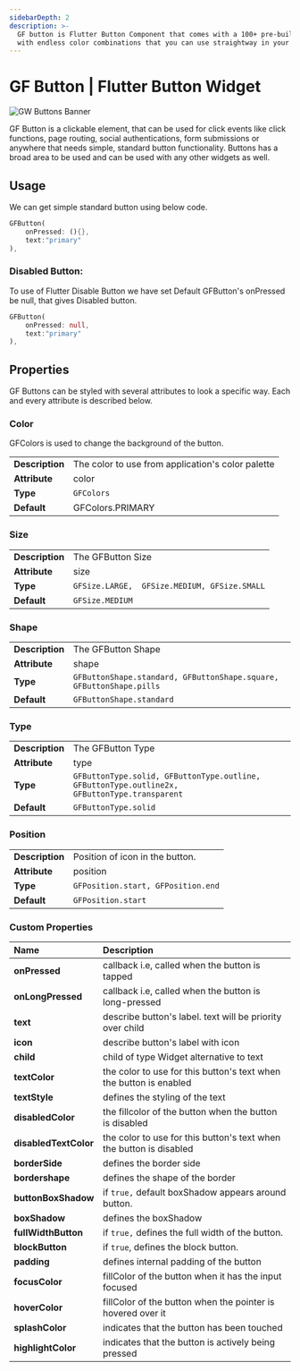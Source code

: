 ```yaml
---
sidebarDepth: 2
description: >-
  GF button is Flutter Button Component that comes with a 100+ pre-built button
  with endless color combinations that you can use straightway in your project.
---
```


# GF Button \| Flutter Button Widget

![GW Buttons Banner](https://ik.imagekit.io/ionicfirebaseapp/getwidget/docs/tr:w-800,f-auto/Gw_buttons_E5z1JheN4.png)

GF Button is a clickable element, that can be used for click events like click functions, page routing, social authentications, form submissions or anywhere that needs simple, standard button functionality. Buttons has a broad area to be used and can be used with any other widgets as well.

## Usage

We can get simple standard button using below code.

```dart
GFButton(
    onPressed: (){},
    text:"primary"
),
```

### Disabled Button:

To use of Flutter Disable Button we have set Default GFButton's onPressed be null, that gives Disabled button.

```dart
GFButton(                          
    onPressed: null,             
    text:"primary"
),
```

## Properties

GF Buttons can be styled with several attributes to look a specific way. Each and every attribute is described below.

### Color

GFColors is used to change the background of the button.

|  |  |
| :--- | :--- |
| **Description** | The color to use from application's color palette |
| **Attribute** | color |
| **Type** | `GFColors` |
| **Default** | GFColors.PRIMARY |

### Size

|  |  |
| :--- | :--- |
| **Description** | The GFButton Size |
| **Attribute** | size |
| **Type** | `GFSize.LARGE,  GFSize.MEDIUM, GFSize.SMALL` |
| **Default** | `GFSize.MEDIUM` |

### Shape

|  |  |
| :--- | :--- |
| **Description** | The GFButton Shape |
| **Attribute** | shape |
| **Type** | `GFButtonShape.standard, GFButtonShape.square, GFButtonShape.pills` |
| **Default** | `GFButtonShape.standard` |

### Type

|  |  |
| :--- | :--- |
| **Description** | The GFButton Type |
| **Attribute** | type |
| **Type** | `GFButtonType.solid, GFButtonType.outline, GFButtonType.outline2x, GFButtonType.transparent` |
| **Default** | `GFButtonType.solid` |

### Position

|  |  |
| :--- | :--- |
| **Description** | Position of icon in the button. |
| **Attribute** | position |
| **Type** | `GFPosition.start, GFPosition.end` |
| **Default** | `GFPosition.start` |

### Custom Properties

| Name | Description |
| :--- | :--- |
| **onPressed** | callback i.e, called when the button is tapped |
| **onLongPressed** | callback i.e, called when the button is long-pressed |
| **text** | describe button's label. text will be priority over child |
| **icon** | describe button's label with icon |
| **child** | child of type Widget alternative to text |
| **textColor** | the color to use for this button's text when the button is enabled |
| **textStyle** | defines the styling of the text |
| **disabledColor** | the fillcolor of  the button when the button is disabled |
| **disabledTextColor** | the color to use for this button's text when the button is disabled |
| **borderSide** | defines the border side |
| **bordershape** | defines the shape of the border |
| **buttonBoxShadow** | if `true,` default boxShadow appears around button. |
| **boxShadow** | defines the boxShadow |
| **fullWidthButton** | if `true,` defines the full width of the button. |
| **blockButton** | if `true`, defines the block button. |
| **padding** | defines internal padding of the button |
| **focusColor** | fillColor of the button when it has the input focused |
| **hoverColor** | fillColor of the button when the pointer is hovered over it |
| **splashColor** | indicates that the button has been touched |
| **highlightColor** | indicates that the button is actively being pressed |

